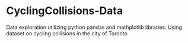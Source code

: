 # CyclingCollisions-Data
Data exploration utilizing python pandas and mathplotlib libraries. Using dataset on cycling collisions in the city of Toronto 
